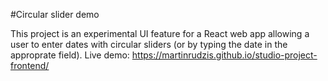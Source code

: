 #Circular slider demo

This project is an experimental UI feature for a React web app allowing a user to enter dates with circular sliders (or by typing the date in the approprate field). Live demo: https://martinrudzis.github.io/studio-project-frontend/
